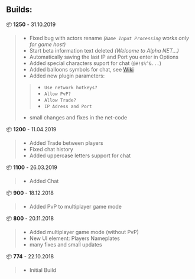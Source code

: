 ## Builds:

📦 **1250** - 31.10.2019  
> - Fixed bug with actors rename _(`Name Input Processing` works only for game host)_
> - Start beta information text deleted _(Welcome to Alpha NET...)_
> - Automatically saving the last IP and Port you enter in Options  
> - Added special characters suport for chat (`@#!$%^&...`)
> - Added balloons symbols for chat, see [Wiki](https://github.com/KageDesu/AlphaNET/wiki/Chat)
> - Added new plugin parameters:
>> - `Use network hotkeys?`
>> - `Allow PvP?`
>> - `Allow Trade?`  
>> - `IP Adress and Port`
> - small changes and fixes in the net-code  

📦 **1200** - 11.04.2019
> - Added Trade between players
> - Fixed chat history
> - Added uppercase letters support for chat

📦 **1100** - 26.03.2019
> - Added Chat

📦 **900** - 18.12.2018
> - Added PvP to multiplayer game mode  

📦 **800** - 20.11.2018
> - Added multiplayer game mode (without PvP)
> - New UI element: Players Nameplates
> - many fixes and small updates  

📦 **774** - 22.10.2018
> - Initial Build
